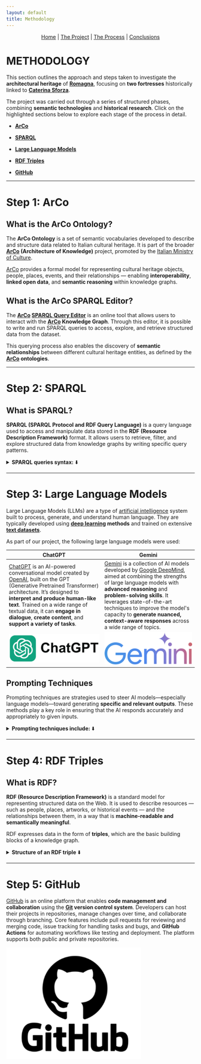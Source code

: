 ```yaml
---
layout: default
title: Methodology
---
```


<div style="text-align: center; margin-bottom: 20px;">
  <a href="index.html">Home</a> |
  <a href="theproject">The Project</a> |
  <a href="theprocess.html">The Process</a> |
  <a href="conclusions.html">Conclusions</a>
</div>

# METHODOLOGY

This section outlines the approach and steps taken to investigate the **architectural heritage** of [**Romagna**](https://en.wikipedia.org/wiki/Romagna), focusing on **two fortresses** historically linked to [**Caterina Sforza**](https://en.wikipedia.org/wiki/Caterina_Sforza).

The project was carried out through a series of structured phases, combining **semantic technologies** and **historical research**.
Click on the highlighted sections below to explore each stage of the process in detail.

- [**ArCo**](#step-1-arco)

- [**SPARQL**](#step-2-sparql)

- [**Large Language Models**](#step-3-large-language-models)

- [**RDF Triples**](#step-4-rdf-triples)

- [**GitHub**](#step-5-github)

***

# Step 1: ArCo

## What is the ArCo Ontology?

The **ArCo Ontology** is a set of semantic vocabularies developed to describe and structure data related to Italian cultural heritage.
It is part of the broader **[ArCo](http://wit.istc.cnr.it/arco/) (Architecture of Knowledge)** project, promoted by the [Italian Ministry of Culture](https://cultura.gov.it/).

[ArCo](http://wit.istc.cnr.it/arco/) provides a formal model for representing cultural heritage objects, people, places, events, and their relationships — enabling **interoperability**, **linked open data**, and **semantic reasoning** within knowledge graphs.

## What is the ArCo SPARQL Editor?

The **[ArCo](http://wit.istc.cnr.it/arco/) [SPARQL Query Editor](https://dati.cultura.gov.it/sparql)** is an online tool that allows users to interact with the **[ArCo](http://wit.istc.cnr.it/arco/) Knowledge Graph**.
Through this editor, it is possible to write and run SPARQL queries to access, explore, and retrieve structured data from the dataset.

This querying process also enables the discovery of **semantic relationships** between different cultural heritage entities, as defined by the **[ArCo](http://wit.istc.cnr.it/arco/) ontologies**.

***

# Step 2: SPARQL

## What is SPARQL?

**SPARQL (SPARQL Protocol and RDF Query Language)** is a query language used to access and manipulate data stored in the **RDF (Resource Description Framework)** format.
It allows users to retrieve, filter, and explore structured data from knowledge graphs by writing specific query patterns.

<details>
  <summary><strong>SPARQL queries syntax:</strong> ⬇️</summary>

A typical SPARQL query can include the following components:

<ol>
    <li><strong>FILTER</strong>: Applies conditions to narrow down the results based on specific criteria.</li>
    <li><strong>LIMIT</strong>: Sets a maximum number of results to be returned.</li>
    <li><strong>ORDER BY</strong>: Arranges the results according to one or more selected variables.</li>
    <li><strong>PREFIX</strong>: Declares abbreviations for long URIs, making the query more readable and concise.</li>
    <li><strong>REGEX</strong>: Uses regular expressions to filter results based on pattern matching.</li>
    <li><strong>SELECT</strong>: Identifies the variables that should be included in the output.</li>
    <li><strong>UNION</strong>: Allows for the combination of multiple patterns, treating them as valid alternatives.</li>
    <li><strong>WHERE</strong>: Specifies the triple patterns to be matched against the RDF dataset.</li>
  </ol>

</details>

***

# Step 3: Large Language Models

Large Language Models (LLMs) are a type of [artificial intelligence](https://en.wikipedia.org/wiki/Artificial_intelligence) system built to process, generate, and understand human language. They are typically developed using **[deep learning](https://en.wikipedia.org/wiki/Deep_learning) methods** and trained on extensive [**text datasets**](https://en.wikipedia.org/wiki/Data_set).

As part of our project, the following large language models were used: 

| ChatGPT    | Gemini |
| ----------- | ----------- |
| [ChatGPT](https://chatgpt.com/) is an AI-powered conversational model created by [OpenAI](https://openai.com/), built on the GPT (Generative Pretrained Transformer) architecture. It’s designed to **interpret and produce human-like text**. Trained on a wide range of textual data, it can **engage in dialogue**, **create content**, and **support a variety of tasks**.      | [Gemini](https://gemini.google.com/?hl=en) is a collection of AI models developed by [Google DeepMind](https://deepmind.google/), aimed at combining the strengths of large language models with **advanced reasoning** and **problem-solving skills**. It leverages state-of-the-art techniques to improve the model's capacity to **generate nuanced, context-aware responses** across a wide range of topics.       |
| ![Logo ChatGPT](logo_chat1.png) | ![Logo Gemini](logo_gemini1.png) |

## Prompting Techniques

Prompting techniques are strategies used to steer AI models—especially language models—toward generating **specific and relevant outputs**. These methods play a key role in ensuring that the AI responds accurately and appropriately to given inputs.

<details>
  <summary><strong>Prompting techniques include:</strong> ⬇️</summary>

<ol>
    <li><strong>Zero-shot Prompting</strong>: Instructing the model to complete a task without providing any examples. This approach depends entirely on the model’s general training and prior knowledge.</li>
    <li><strong>Few-shot Prompting</strong>: Supplying a handful of examples or contextual cues to help the model understand the desired response style or structure.</li>
    <li><strong>Chain-of-thought Prompting</strong>: Encouraging the model to generate intermediate reasoning steps before producing a final answer.</li>
  </ol>

</details>

***

# Step 4: RDF Triples

## What is RDF?

**RDF (Resource Description Framework)** is a standard model for representing structured data on the Web.
It is used to describe resources — such as people, places, artworks, or historical events — and the relationships between them, in a way that is **machine-readable and semantically meaningful**.

RDF expresses data in the form of **triples**, which are the basic building blocks of a knowledge graph.

<details>
  <summary><strong>Structure of an RDF triple</strong> ⬇️</summary>

<p>Each RDF triple consists of three parts:</p>

<ol>
    <li><strong>Subject</strong>: the entity being described</li>
    <li><strong>Predicate</strong>: the property or relationship that connects the subject to something else.</li>
    <li><strong>Object</strong>: The value or target of the relationship. This can be either a literal (like a string or a date) or another resource.</li>
</ol>

</details>

***

# Step 5: GitHub

[GitHub](https://github.com/) is an online platform that enables **code management and collaboration** using the **[Git](https://git-scm.com/) version control system**. Developers can host their projects in repositories, manage changes over time, and collaborate through branching. Core features include pull requests for reviewing and merging code, issue tracking for handling tasks and bugs, and **GitHub Actions** for automating workflows like testing and deployment. The platform supports both public and private repositories.

![Logo GitHub](logo_github1.png)
